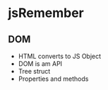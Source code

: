 # jsRemember

## DOM
- HTML converts to JS Object
- DOM is am API
- Tree struct
- Properties and methods
